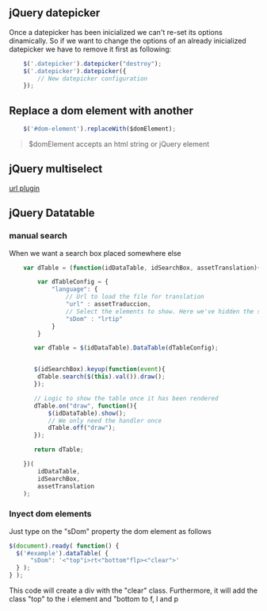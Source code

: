 ## jQuery datepicker

Once a datepicker has been inicialized we can't re-set its options dinamically.
So if we want to change the options of an already inicialized datepicker we
have to remove it first as following:

```javascript
    $('.datepicker').datepicker("destroy");
    $('.datepicker').datepicker({
        // New datepicker configuration
    });

```


## Replace a dom element with another

```javascript
    $('#dom-element').replaceWith($domElement);
```

> $domElement accepts an html string or jQuery element


## jQuery multiselect
[url plugin](http://www.erichynds.com/blog/jquery-ui-multiselect-widget)

## jQuery Datatable

### manual search

When we want a search box placed somewhere else

```js
    var dTable = (function(idDataTable, idSearchBox, assetTranslation){

        var dTableConfig = {
            "language": {
                // Url to load the file for translation
                "url" : assetTraduccion,
                // Select the elements to show. Here we've hidden the search box
                "sDom" : "lrtip"
            }
        }

       var dTable = $(idDataTable).DataTable(dTableConfig);


       $(idSearchBox).keyup(function(event){
        dTable.search($(this).val()).draw();
       });

       // Logic to show the table once it has been rendered
       dTable.on("draw", function(){
           $(idDataTable).show();
           // We only need the handler once
           dTable.off("draw");
       });

       return dTable;

    })(
        idDataTable,
        idSearchBox,
        assetTranslation
    );
```

### Inyect dom elements

Just type on the "sDom" property the dom element as follows

```js
$(document).ready( function() {
  $('#example').dataTable( {
      "sDom": '<"top"i>rt<"bottom"flp><"clear">'
  } );
} );
```

This code will create a div with the "clear" class. Furthermore, it will add the class
"top" to the i element and "bottom to f, l and p
